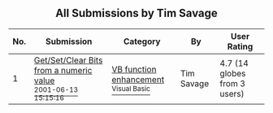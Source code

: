 ﻿<div align="center">

## All Submissions by Tim Savage

</div>

No.  | Submission | Category | By   | User Rating
---- | ---------- | -------- | ---- | -----------
1 | [Get/Set/Clear Bits from a numeric value<br /><sup>2001-06-13 15:15:16</sup>](https://github.com/Planet-Source-Code/tim-savage-get-set-clear-bits-from-a-numeric-value__1-24041) | [VB function enhancement<br /><sup>Visual Basic</sup>](../ByCategory/vb-function-enhancement__1-25.md) | Tim Savage | 4.7 (14 globes from 3 users)
